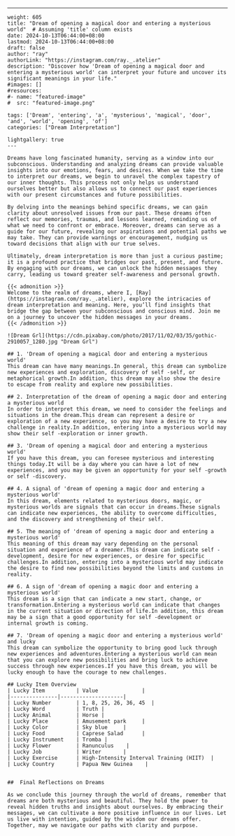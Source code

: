 ---
    weight: 605
    title: "Dream of opening a magical door and entering a mysterious world"  # Assuming 'title' column exists
    date: 2024-10-13T06:44:00+08:00
    lastmod: 2024-10-13T06:44:00+08:00
    draft: false
    author: "ray"
    authorLink: "https://instagram.com/ray._.atelier"
    description: "Discover how 'Dream of opening a magical door and entering a mysterious world' can interpret your future and uncover its significant meanings in your life."
    #images: []
    #resources:
    #- name: "featured-image"
    #  src: "featured-image.png"
    
    tags: ['Dream', 'entering', 'a', 'mysterious', 'magical', 'door', 'and', 'world', 'opening', 'of']
    categories: ["Dream Interpretation"]
    
    lightgallery: true
    ---
    
    Dreams have long fascinated humanity, serving as a window into our subconscious. Understanding and analyzing dreams can provide valuable insights into our emotions, fears, and desires. When we take the time to interpret our dreams, we begin to unravel the complex tapestry of our inner thoughts. This process not only helps us understand ourselves better but also allows us to connect our past experiences with our present circumstances and future possibilities.
    
    By delving into the meanings behind specific dreams, we can gain clarity about unresolved issues from our past. These dreams often reflect our memories, traumas, and lessons learned, reminding us of what we need to confront or embrace. Moreover, dreams can serve as a guide for our future, revealing our aspirations and potential paths we may take. They can provide warnings or encouragement, nudging us toward decisions that align with our true selves.
    
    Ultimately, dream interpretation is more than just a curious pastime; it is a profound practice that bridges our past, present, and future. By engaging with our dreams, we can unlock the hidden messages they carry, leading us toward greater self-awareness and personal growth.
    
    {{< admonition >}}
    Welcome to the realm of dreams, where I, [Ray](https://instagram.com/ray._.atelier), explore the intricacies of dream interpretation and meaning. Here, you’ll find insights that bridge the gap between your subconscious and conscious mind. Join me on a journey to uncover the hidden messages in your dreams.
    {{< /admonition >}}
    
    ![Dream Grl](https://cdn.pixabay.com/photo/2017/11/02/03/35/gothic-2910057_1280.jpg "Dream Grl")
    
    ## 1. 'Dream of opening a magical door and entering a mysterious world'
    This dream can have many meanings.In general, this dream can symbolize new experiences and exploration, discovery of self -self, or metaphorical growth.In addition, this dream may also show the desire to escape from reality and explore new possibilities.
    
    ## 2. Interpretation of the dream of opening a magic door and entering a mysterious world
    In order to interpret this dream, we need to consider the feelings and situations in the dream.This dream can represent a desire or exploration of a new experience, so you may have a desire to try a new challenge in reality.In addition, entering into a mysterious world may show their self -exploration or inner growth.
    
    ## 3. 'Dream of opening a magical door and entering a mysterious world'
    If you have this dream, you can foresee mysterious and interesting things today.It will be a day where you can have a lot of new experiences, and you may be given an opportunity for your self -growth or self -discovery.
    
    ## 4. A signal of 'dream of opening a magic door and entering a mysterious world'
    In this dream, elements related to mysterious doors, magic, or mysterious worlds are signals that can occur in dreams.These signals can indicate new experiences, the ability to overcome difficulties, and the discovery and strengthening of their self.
    
    ## 5. The meaning of 'dream of opening a magic door and entering a mysterious world'
    This meaning of this dream may vary depending on the personal situation and experience of a dreamer.This dream can indicate self -development, desire for new experiences, or desire for specific challenges.In addition, entering into a mysterious world may indicate the desire to find new possibilities beyond the limits and customs in reality.
    
    ## 6. A sign of 'dream of opening a magic door and entering a mysterious world'
    This dream is a sign that can indicate a new start, change, or transformation.Entering a mysterious world can indicate that changes in the current situation or direction of life.In addition, this dream may be a sign that a good opportunity for self -development or internal growth is coming.
    
    ## 7. 'Dream of opening a magic door and entering a mysterious world' and lucky
    This dream can symbolize the opportunity to bring good luck through new experiences and adventures.Entering a mysterious world can mean that you can explore new possibilities and bring luck to achieve success through new experiences.If you have this dream, you will be lucky enough to have the courage to new challenges.
    
    ## Lucky Item Overview
    | Lucky Item          | Value              |
    |---------------|--------------------|
    | Lucky Number        | 1, 8, 25, 26, 36, 45  |
    | Lucky Word          | Truth |
    | Lucky Animal        | Horse |
    | Lucky Place         | Amusement park     |
    | Lucky Color         | Sky blue     |
    | Lucky Food          | Caprese Salad      |
    | Lucky Instrument    | Tromba |
    | Lucky Flower        | Ranunculus    |
    | Lucky Job           | Writer       |
    | Lucky Exercise      | High-Intensity Interval Training (HIIT)  |
    | Lucky Country       | Papua New Guinea    |
    
    
    ##  Final Reflections on Dreams
    
    As we conclude this journey through the world of dreams, remember that dreams are both mysterious and beautiful. They hold the power to reveal hidden truths and insights about ourselves. By embracing their messages, we can cultivate a more positive influence in our lives. Let us live with intention, guided by the wisdom our dreams offer. Together, may we navigate our paths with clarity and purpose.
    